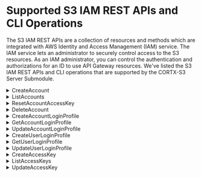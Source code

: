 # Supported S3 IAM REST APIs and CLI Operations

The S3 IAM REST APIs are a collection of resources and methods which are integrated with AWS Identity and Access Management (IAM) service. The IAM service lets an administrator to securely control access to the S3 resources. As an IAM administrator, you can control the authentication and authorizations for an ID to use API Gateway resources. We've listed the S3 IAM REST APIs and CLI operations that are supported by the CORTX-S3 Server Submodule. 

<details>
<summary>CreateAccount</summary>
<p>

The CreateAccount request lets you create an S3 IAM account. 

| Request | Request body attributes  | Request Parameters    |
| :------- | :------------------------ | :--------------------- |
| POST / HTTP/1.1  </br> Host: <IAM Endpoint>:9443 | **Action:** CreateAccount </br> **AccountName:** newrandom10 </br> **Email:** newrandom10@xyz.com  | <ul> <li> **AccountName:** The name of the account. This parameter allows </br>(through its regex pattern) a string of characters consisting of upper </br> and lowercase alphanumeric characters with no spaces. </br> You can also include any of the following characters:`_+=,.@-` </br> **Type:** String </br> **Length Constraints:** Minimum length of 1. Maximum length of 64. </br> **Pattern:** `[\w+=,.@-]+` </br> **Required:** Yes </br> </ul> <ul> <li> **Email:** The email of the account which you want to create. </br> **Type:** String </br> **Pattern:** `[\w+=,.@-]+` </br> **Required:** Yes |

</p>
</details>

<details>
<summary>ListAccounts</summary>
<p>
  
 The ListAccounts parameter lists all the S3 IAM accounts.

| Request | Request body attributes  | Request Parameters    |
| :------- | :------------------------ | :--------------------- |
| POST / HTTP/1.1  </br> Host: <IAM Endpoint>:9443 | **Action:** ListAccounts | None |


</p>
</details>

<details>
<summary>ResetAccountAccessKey</summary>
<p>
  
 The ResetAccountAccessKey parameter lets you reset the access key for your S3 IAM account. 
 
| Request | Request body attributes  | Request Parameters    |
| :------- | :------------------------ | :--------------------- |
| POST / HTTP/1.1  </br> Host: <IAM Endpoint>:9443 | **Action:** ResetAccountAccessKey </br> **AccountName:** newrandom6 </br> **Email:** None | <ul> <li> **AccountName:** The name of the account. This parameter allows </br>(through its regex pattern) a string of characters consisting of upper </br> and lowercase alphanumeric characters with no spaces. </br> You can also include any of the following characters:`_+=,.@-` </br> **Type:** String </br> **Length Constraints:** Minimum length of 1. Maximum length of 64. </br> **Pattern:** `[\w+=,.@-]+` </br> **Required:** Yes </br> </ul> <ul> <li> **Email:** The email of the account which you want to create. </br> **Type:** String </br> **Pattern:** `[\w+=,.@-]+` </br> **Required:** Yes |

</p>
</details>

<details>
  <summary>DeleteAccount</summary>
  <p>
    
 The DeleteAccount parameter lets you delete your S3 IAM account.
 
| Request | Request body attributes  | Request Parameters    |  
| :------ | :----------------------- | :-------------------- | 
| POST / HTTP/1.1  </br> Host: <IAM Endpoint>:9443 | **Action:** DeleteAccount </br> **AccountName:** newrandom6 </br> **Response:** Account Deleted successfully. </p> | **AccountName:** The name of the account. </br> This parameter allows (through its regex pattern) </br> a string of characters consisting of upper and </br> lowercase alphanumeric characters with no spaces. </br> You can also include any of the following characters:`_+=,.@-` </br> **Type:** String </br> **Length Constraints:** Minimum length of 1. Maximum length of 64. </br> **Pattern:** `[\w+=,.@-]+` </br> **Required:** Yes </br> </ul> |

</p>
</details>
 
<details>
  <summary>CreateAccountLoginProfile</summary>
  <p>
  
  The CreateAccountLoginProfile parameter creates a password for the specified account.
  
| Request | Request body attributes  | Request Parameters    |  
| :------ | :----------------------- | :-------------------- | 
| POST / HTTP/1.1  </br> Host: <IAM Endpoint>:9443 | **Password:** Random12@# </br> **AccountName:** newrandom10 </br> **PasswordResetRequired:** false </br> **Action:** CreateAccountLoginProfile |  **Password:** The new password for the Account. </br> **Type:** String </br> **Length Constraints:** Minimum length of 1. Maximum length of 128. </br> **Pattern:** [\u0009\u000A\u000D\u0020-\u00FF]+ </br> **Required:** Yes </br> `password-reset-required` `no-password-reset-required`: </br> Specifies whether you're required to  set a new password during yournext sign-in. </br> If you are passing `--password-reset-required` and `--no-password-reset-required` argument in same command without any sequence, the `PasswordResetRequired` flag will be set as true by default. </br> **Required:** No </br> **AccountName:** The name of the Account to create a password for. The Account must already exist. </br> **Type:** String </br> **Required:** Yes </br> **AccountLoginProfile:** A structure containing the account name and password create date. </br> **AccountName:** A string, that holds the name of the account used to sign in to the S3 Management Console. </br> **CreateDate:** Is a timestamp for the date when the password for the account was created. </br> **PasswordResetRequired:** is a boolean value that specifies whether the account user is required to set a new password on next sign-in. |

**Sample Response:**

b `<?xml version="1.0" encoding="UTF-8" standalone="no"?><CreateLoginProfileResponse
xmlns="https://iam.seagate.com/doc/2010-05-08/"><CreateLoginProfileResult>
<LoginProfile>
<UserName>user01</UserName>
<PasswordResetRequired>true</PasswordResetRequired>
<CreateDate>20201211090307Z</CreateDate>
</LoginProfile>
</CreateLoginProfileResult>
<ResponseMetadata>
<RequestId>88e92110820f423092a2d228316bfb10</RequestId></ResponseMetadata></CreateLoginProfile
Response>`

</p>
</details>

<details>
  <summary>GetAccountLoginProfile</summary>
  <p>
    The GetAccountLoginProfile retrieves the user name and password-creation date for the specified account.

| Request | Request body attributes  | Request Parameters    |  
| :------ | :----------------------- | :-------------------- | 
| POST / HTTP/1.1  </br> Host: <IAM Endpoint>:9443 | **Action:** GetAccountLoginProfile </br> **AccountName:** newrandom10 | **AccountName:** The name of the account. This parameter allows </br>(through its regex pattern) a string of characters consisting of upper </br> and lowercase alphanumeric characters with no spaces. </br> You can also include any of the following characters:`_+=,.@-` </br> **Type:** String </br> **Length Constraints:** Minimum length of 1. Maximum length of 64. </br> **Pattern:** `[\w+=,.@-]+` </br> **Required:** Yes </br> |

**Sample Response:**

b`<?xml version="1.0" encoding="UTF-8" standalone="no"?><GetLoginProfileResponse
xmlns="https://iam.seagate.com/doc/2010-05-
08/"><GetLoginProfileResult><LoginProfile><UserName>s3user1New</UserName><CreateDate>202012110
90305Z</CreateDate><PasswordResetRequired>false</PasswordResetRequired></LoginProfile></GetLog
inProfileResult><ResponseMetadata><RequestId>30e7e40f8bf743b2915fa4ee3fde6f2c</RequestId></Res
ponseMetadata></GetLoginProfileResponse>`

</p>
</details>

<details>
  <summary>UpdateAccountLoginProfile</summary>
  <p>
    The UpdateAccountLoginProfile parameter changes the password for the specified account.
    
| Request | Request body attributes  | Request Parameters    |  
| :------ | :----------------------- | :-------------------- | 
| POST / HTTP/1.1  </br> Host: <IAM Endpoint>:9443 | **AccountName:** <account name> </br> **PasswordResetRequired:** <true or false> </br> **Action:** UpdateAccountLoginProfile </br> **Password:** <password> | <ul> <li> **Password:** The new password for the specified IAM account. </br> **PasswordResetRequired:** Allows this new password to be used only once by requiring the specified IAM account to set a new password on next sign-in.</li> <li> **AccountName:** The name of the account whose password you want to update. This parameter allows (through its regex pattern) a string of characters consisting of upper and lowercase alphanumeric characters with no spaces. </br> You can also include any of the following characters: `_+=,.@-` `--password` </br> **New Password to update:** `--password-reset-required` </br> Optionally you can use `--no-password-reset-required` to force a user to reset the account password on their first login use the `password-reset-flag` or the `no-password-reset-flag`. Passwords are optional, you can specify the accountname (mandatory), and the API will error out saying - `at least specify flag or password` </ul> |

**Sample Response:** 

b `<?xml version="1.0" encoding="UTF-8" standalone="no"?><UpdateLoginProfileResponse
xmlns="https://iam.seagate.com/doc/2010-05-
08/"><ResponseMetadata><RequestId>6fd38b0dab344e21a798e61ec5ae1caf</RequestId></ResponseMetada
ta></UpdateLoginProfileResponse>`

</p>
</details>

<details>
  <summary>CreateUserLoginProfile</summary>
  <p>
    
 The CreateUserLoginProfile parameter creates a password for the specified IAM user.
 
| Request | Request body attributes  | Request Parameters    |  
| :------ | :----------------------- | :-------------------- | 
| POST / HTTP/1.1  </br> Host: <IAM Endpoint>:9443 | **UserName:** newrandom11user </br> **PasswordResetRequired:** false </br> **Action:** CreateLoginProfile </br> **Password:** Random12@# | <ul> <li> **UserName:** The name of the IAM user to create a password for. The user must already exist. This parameter allows (through its regex pattern) a string of characters consisting of upper and lowercase alphanumeric characters with no spaces. You can also include any of the following characters: `_+=,.@-` </br> **Required:** Yes </br> <li> **Password:** The new password for the user. </br> **Type:** String </br> **Length Constraints:** Minimum length of 6. Maximum length of 128. </br> **Pattern:** `[\u0009\u000A\u000D\u0020-\u00FF]+` </br> **Required:** Yes </br> <li> **PasswordResetRequired:** Specifies whether the user is required to set a new password on next sign-in. </br> **Type:** Boolean </br> **Required:** No </li></ul> |

**Sample Response**

- **LoginProfile** (structure): A structure containing the user name and password create date. 
- **UserName (string):** The name of the user, which can be used for signing in to the S3 Management Console. 
- **CreateDate (timestamp):** The date when the password for the user was created. 
- **PasswordResetRequired (boolean):** Specifies whether the  user is required to set a new password on next sign-in. 

</p>
</details>

<details>
  <summary>GetUserLoginProfile</summary>
  <p>
The GetUserLoginProfile parameter retrieves the *user name* and *password-creation date* for the specified IAM user. If the user has not been assigned a password, the operation will return a `404 (NoSuchEntity)` error. 
    
| Request | Request body attributes  | Request Parameters    |  
| :------ | :----------------------- | :-------------------- | 
| POST / HTTP/1.1  </br> Host: <IAM Endpoint>:9443 | **UserName:** newrandom11 </br> **Action:** GetLoginProfile | **UserName:** The name of the user whose login profile you want to retrieve. This parameter allows (through its regex pattern) a string of characters consisting of upper and lowercase alphanumeric characters with no spaces. You can also include any of the following characters:` _+=,.@-` </br> **Type:** String </br> **Length Constraints:** Minimum length of 1. Maximum length of 64. </br> **Pattern:** `[\w+=,.@-]+` </br> **Required:** Yes </li> </ul> |

**Sample Response** 
 
- **LoginProfile (structure):** A structure containing the user name and password create date.  
- **UserName (string):** The name of the user, which can be used for signing in to the S3 Management Console.  
- **CreateDate (timestamp):** The date when the password for the user was created.  
- **PasswordResetRequired (boolean):** Specifies whether the user is required to set a new password on next sign-in.

</p>
</details>

<details>
  <summary>UpdateUserLoginProfile</summary>

The UpdateUserLoginProfile parameter updates the user login profile for an existing user.

| Request | Request body attributes  | Request Parameters    |  
| :------ | :----------------------- | :-------------------- | 
| POST / HTTP/1.1  </br> Host: <IAM Endpoint>:9443 | **UserName:** newrandom10 </br> **PasswordResetRequired:** false </br> **Action:** UpdateLoginProfile </br> **Password:** Random07@# | <ul><li> **UserName:** The name of the user whose password you want to update. This parameter allows (through its regex pattern) a string of characters consisting of upper and lowercase  alphanumeric characters with no spaces. You can also include any of the following characters: `_+=,.@-` </br> **Required:** Yes</li><li>**Password:** The new password for the specified IAM user. </br> **Type:** String </br> **Length Constraints:** Minimum length of 1. Maximum length of 128. </br> **Pattern:** `[\u0009\u000A\u000D\u0020-\u00FF]+` </br> **Required:** Yes </br></li> <li> **PasswordResetRequired:** Specifies whether the user is required to set a new password on next sign-in. Though `password-reset-flag` or `no-password-reset-flag` and password are optional, if you specify the username (mandatory), the API will error out stating: `At least specify flag or password.` </br> **Type:** Boolean </br> **Required:** No </li></ul> |

**Response**

`User login profile updated.`

</p>
</details>

<details>
  <summary>CreateAccessKey</summary>
  <p>
    
The CreateAccessKey creates a new S3 secret access key and corresponding S3 access key ID for the specified user. The  default status for new keys is `Active`. If you do not specify a user name, IAM determines the user name implicitly based on the Access Key ID used while signing the request.

| Request | Request body attributes  | Request Parameters    |  
| :------ | :----------------------- | :-------------------- | 
| POST / HTTP/1.1  </br> Host: <IAM Endpoint>:9443 | **Action:** CreateAccessKey </br> **Version:** 2010-05-08 </br> **UserName:** newuserrandom111 | <ul> <li> **UserName:** The name of the user. This parameter allows (through its regex pattern) a string of characters consisting of upper and  lowercase alphanumeric characters with no spaces. You can also include any of the following  characters: `_+=,.@-` </br> **Type:** String </br> **Length Constraints:** Minimum length of 1. Maximum length of 128. </br> **Pattern:** `[\w+=,.@-]+` </br> **Required:** No </li></ul> |

**Sample Response**

b `<?xml version="1.0" encoding="UTF-8" standalone="no"?><CreateAccessKeyResponse  xmlns="https://iam.seagate.com/doc/2010-05- 
08/"><CreateAccessKeyResult><AccessKey><UserName>changePasswordUserLoginProfileTestUser</UserN ame><AccessKeyId>AKIAgjTAmeFcShmDxtbQqBKQqg</AccessKeyId><Status>Active</Status><SecretAccessK ey>h9G1hwPAKFLcsGAKy7GePiuHCCayka81kh7M45v6</SecretAccessKey></AccessKey></CreateAccessKeyResu lt><ResponseMetadata><RequestId>f03ba9e9876e43cd9ae55e644ba798d3</RequestId></ResponseMetadata ></CreateAccessKeyResponse>`

</p>
</details>

<details> 
  <summary>ListAccessKeys</summary>
  <p>
    
The ListAccessKeys parameter returns information about the Access Key IDs associated with a specified IAM user. If there is none, the operation returns an empty list. 

| Request | Request body attributes  | Request Parameters    |  
| :------ | :----------------------- | :-------------------- | 
| POST / HTTP/1.1  </br> Host: <IAM Endpoint>:9443 | **Action:** ListAccessKeys </br> **Version:** 2010-05-08 </br> **UserName:** newuserrandom111 | **UserName:** The name of the user. This parameter allows (through its regex pattern) a string of characters consisting of upper and lowercase alphanumeric characters with no spaces. You can also include any of the following  characters: `_+=,.@-` </br> **Type:** String </br> **Length Constraints:** Minimum length of 1. Maximum length of 128. </br> **Pattern:** `[\w+=,.@-]+` </br> **Required:** No |

**Sample Response**

b `<?xml version="1.0" encoding="UTF-8" standalone="no"?><ListAccessKeysResponse  xmlns="https://iam.seagate.com/doc/2010-05- 
08/"><ListAccessKeysResult><UserName>root</UserName><AccessKeyMetadata><member><UserName>root< /UserName><AccessKeyId>AKIAGNP1JEOkTHqaeH3jU5bnHQ</AccessKeyId><Status>Active</Status><CreateD
ate>2020-12- 
11T09:02:47.000+0000</CreateDate></member></AccessKeyMetadata><IsTruncated>false</IsTruncated> </ListAccessKeysResult><ResponseMetadata><RequestId>f427b8d0412648eaa72e1431e9a7414c</RequestI d></ResponseMetadata></ListAccessKeysResponse>`

</p>
</details>

<details>
  <summary>UpdateAccessKey</summary>
  <p>
The UpdateAccessKey parameter changes the status of the specified access key from `Active` to `Inactive`, or vice versa. This operation can  be used to disable a user's key during a key rotation workflow. If the UserName is not specified, the user name is determined implicitly based on the S3 Access Key ID used while signing the request.

| Request | Request body attributes  | Request Parameters    |  
| :------ | :----------------------- | :-------------------- | 
| POST / HTTP/1.1  </br> Host: <IAM Endpoint>:9443 | **Action:** UpdateAccessKey </br> **Version:** 2010-05-08 </br> **AccessKeyId:** AKIAov_KUl_wRjexnXZe7eUQcA </br> **Status:** Active </br> **UserName:** newuserrandom111 | <ul> <li> **AccessKeyId:** The access key ID of the secret access key you want to update. This parameter allows (through its regex pattern) a string of characters that can consist of any upper or lowercased letter or digit. </br> **Type:** String </br> **Length Constraints:** Minimum length of 16. Maximum length of 128. </br> **Pattern:** `[\w]+` </br> **Required:** Yes </br> <li> **Status:** The status you want to assign to the secret access key. Active means that the key can be used for API  calls to S3, while Inactive means that the key cannot be used. </br> **Type:** String </br> **Valid Values:** `Active` or `Inactive` </br> **Required:** Yes </br> <li> **UserName:** The name of the user whose key you want to update. This parameter allows (through its regex pattern) a string of characters consisting of upper and lowercase  alphanumeric characters with no spaces. You can also include any of the following characters: `_+=,.@-` </br> **Type:** String </br> **Length Constraints:** Minimum length of 1. Maximum length of 128. </br> **Pattern:** `[\w+=,.@-]+` </br> **Required:** No </li></ul> | 

**Sample Response**

b `<?xml version="1.0" encoding="UTF-8" standalone="no"?><UpdateAccessKeyResponse  xmlns="https://iam.seagate.com/doc/2010-05- 
08/"><ResponseMetadata><RequestId>c2ce14e35ccb4d1bb3ef0d01a10e82ba</RequestId></ResponseMetada ta></UpdateAccessKeyResponse>`



















    
    

 
 

